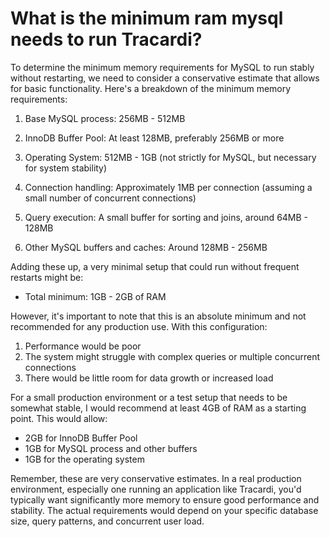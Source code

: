 # What is the minimum ram mysql needs to run Tracardi?

To determine the minimum memory requirements for MySQL to run stably without restarting, we need to consider a
conservative estimate that allows for basic functionality. Here's a breakdown of the minimum memory requirements:

1. Base MySQL process: 256MB - 512MB

2. InnoDB Buffer Pool: At least 128MB, preferably 256MB or more

3. Operating System: 512MB - 1GB (not strictly for MySQL, but necessary for system stability)

4. Connection handling: Approximately 1MB per connection (assuming a small number of concurrent connections)

5. Query execution: A small buffer for sorting and joins, around 64MB - 128MB

6. Other MySQL buffers and caches: Around 128MB - 256MB

Adding these up, a very minimal setup that could run without frequent restarts might be:

- Total minimum: 1GB - 2GB of RAM

However, it's important to note that this is an absolute minimum and not recommended for any production use. With this
configuration:

1. Performance would be poor
2. The system might struggle with complex queries or multiple concurrent connections
3. There would be little room for data growth or increased load

For a small production environment or a test setup that needs to be somewhat stable, I would recommend at least 4GB of
RAM as a starting point. This would allow:

- 2GB for InnoDB Buffer Pool
- 1GB for MySQL process and other buffers
- 1GB for the operating system

Remember, these are very conservative estimates. In a real production environment, especially one running an application
like Tracardi, you'd typically want significantly more memory to ensure good performance and stability. The actual
requirements would depend on your specific database size, query patterns, and concurrent user load.